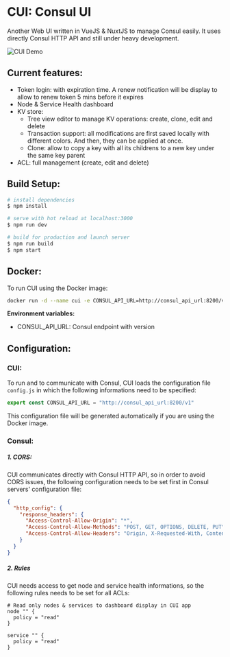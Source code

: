 # CUI: Consul UI
Another Web UI written in VueJS & NuxtJS to manage Consul easily. It uses directly Consul HTTP API and still under heavy development.

![CUI Demo](./docs/images/cui_demo.gif)

## Current features:
- Token login: with expiration time. A renew notification will be display to allow to renew token 5 mins before it expires
- Node & Service Health dashboard
- KV store:
  - Tree view editor to manage KV operations: create, clone, edit and delete
  - Transaction support: all modifications are first saved locally with different colors. And then, they can be applied at once.
  - Clone: allow to copy a key with all its childrens to a new key under the same key parent
- ACL: full management (create, edit and delete)

## Build Setup:

``` bash
# install dependencies
$ npm install

# serve with hot reload at localhost:3000
$ npm run dev

# build for production and launch server
$ npm run build
$ npm start

```

## Docker:

To run CUI using the Docker image:

```bash
docker run -d --name cui -e CONSUL_API_URL=http://consul_api_url:8200/v1 -p 4000:3000 uthng/cui:0.2.0
```

**Environment variables:**
- CONSUL_API_URL: Consul endpoint with version


## Configuration:

### CUI:

To run and to communicate with Consul, CUI loads the configuration file `config.js` in which the following informations need to be specified:

```javascript
export const CONSUL_API_URL = "http://consul_api_url:8200/v1"
```

This configuration file will be generated automatically if you are using the Docker image.

### Consul:

##### 1. CORS:

CUI communicates directly with Consul HTTP API, so in order to avoid CORS issues, the following configuration needs to be set first in Consul servers' configuration file:

```json
{
  "http_config": {
    "response_headers": {
      "Access-Control-Allow-Origin": "*",
      "Access-Control-Allow-Methods": "POST, GET, OPTIONS, DELETE, PUT",
      "Access-Control-Allow-Headers": "Origin, X-Requested-With, Content-Type, Accept, X-Consul-Token"
    }
  }
}

```

##### 2. Rules

CUI needs access to get node and service health informations, so the following rules needs to be set for all ACLs:

```hcl
# Read only nodes & services to dashboard display in CUI app
node "" {
  policy = "read"
}

service "" {
  policy = "read"
}
```
